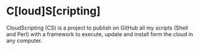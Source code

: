 C[loud]S[cripting]
==

CloudScripting (CS) is a project to publish on GitHub all my scripts (Shell and Perl) with a framework to execute, update and install form the cloud in any computer.